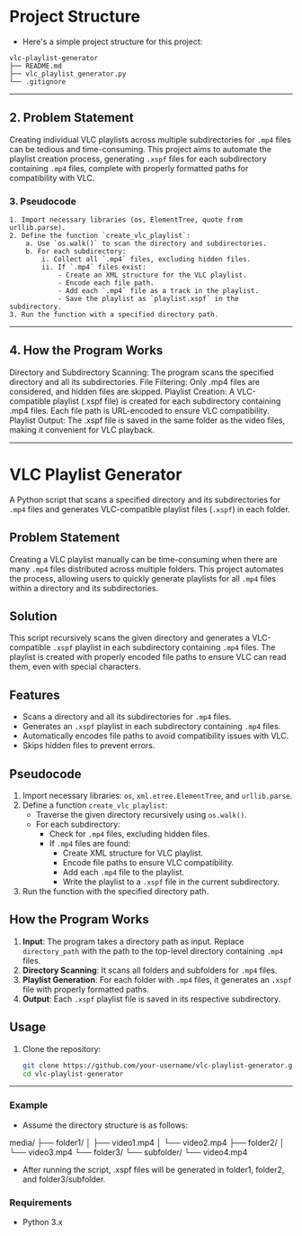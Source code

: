 # Project Structure

- Here's a simple project structure for this project:

```
vlc-playlist-generator
├── README.md
├── vlc_playlist_generator.py
└── .gitignore
```
---
## 2. Problem Statement

Creating individual VLC playlists across multiple subdirectories for `.mp4` files can be tedious and time-consuming. This project aims to automate the playlist creation process, generating `.xspf` files for each subdirectory containing `.mp4` files, complete with properly formatted paths for compatibility with VLC.

### 3. Pseudocode

```plaintext
1. Import necessary libraries (os, ElementTree, quote from urllib.parse).
2. Define the function `create_vlc_playlist`:
    a. Use `os.walk()` to scan the directory and subdirectories.
    b. For each subdirectory:
        i. Collect all `.mp4` files, excluding hidden files.
        ii. If `.mp4` files exist:
            - Create an XML structure for the VLC playlist.
            - Encode each file path.
            - Add each `.mp4` file as a track in the playlist.
            - Save the playlist as `playlist.xspf` in the subdirectory.
3. Run the function with a specified directory path.
```
---
## 4. How the Program Works
Directory and Subdirectory Scanning: The program scans the specified directory and all its subdirectories.
File Filtering: Only .mp4 files are considered, and hidden files are skipped.
Playlist Creation:
A VLC-compatible playlist (.xspf file) is created for each subdirectory containing .mp4 files.
Each file path is URL-encoded to ensure VLC compatibility.
Playlist Output: The .xspf file is saved in the same folder as the video files, making it convenient for VLC playback.

---
# VLC Playlist Generator

A Python script that scans a specified directory and its subdirectories for `.mp4` files and generates VLC-compatible playlist files (`.xspf`) in each folder.

## Problem Statement

Creating a VLC playlist manually can be time-consuming when there are many `.mp4` files distributed across multiple folders. This project automates the process, allowing users to quickly generate playlists for all `.mp4` files within a directory and its subdirectories.

## Solution

This script recursively scans the given directory and generates a VLC-compatible `.xspf` playlist in each subdirectory containing `.mp4` files. The playlist is created with properly encoded file paths to ensure VLC can read them, even with special characters.

## Features

- Scans a directory and all its subdirectories for `.mp4` files.
- Generates an `.xspf` playlist in each subdirectory containing `.mp4` files.
- Automatically encodes file paths to avoid compatibility issues with VLC.
- Skips hidden files to prevent errors.

## Pseudocode

1. Import necessary libraries: `os`, `xml.etree.ElementTree`, and `urllib.parse`.
2. Define a function `create_vlc_playlist`:
   - Traverse the given directory recursively using `os.walk()`.
   - For each subdirectory:
     - Check for `.mp4` files, excluding hidden files.
     - If `.mp4` files are found:
       - Create XML structure for VLC playlist.
       - Encode file paths to ensure VLC compatibility.
       - Add each `.mp4` file to the playlist.
       - Write the playlist to a `.xspf` file in the current subdirectory.
3. Run the function with the specified directory path.

## How the Program Works

1. **Input**: The program takes a directory path as input. Replace `directory_path` with the path to the top-level directory containing `.mp4` files.
2. **Directory Scanning**: It scans all folders and subfolders for `.mp4` files.
3. **Playlist Generation**: For each folder with `.mp4` files, it generates an `.xspf` file with properly formatted paths.
4. **Output**: Each `.xspf` playlist file is saved in its respective subdirectory.

## Usage

1. Clone the repository:
   ```bash
   git clone https://github.com/your-username/vlc-playlist-generator.git
   cd vlc-playlist-generator

---

### Example
- Assume the directory structure is as follows:


media/
├── folder1/
│   ├── video1.mp4
│   └── video2.mp4
├── folder2/
│   └── video3.mp4
└── folder3/
    └── subfolder/
        └── video4.mp4

- After running the script, .xspf files will be generated in folder1, folder2, and folder3/subfolder.


### Requirements
- Python 3.x

